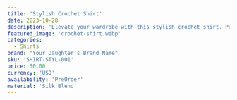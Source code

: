 ```yaml
---
title: 'Stylish Crochet Shirt'
date: 2023-10-28
description: 'Elevate your wardrobe with this stylish crochet shirt. Perfect for layering or wearing on its own, this shirt features a delicate pattern and flattering fit.'
featured_image: 'crochet-shirt.webp'
categories:
  - Shirts
brand: "Your Daughter's Brand Name"
sku: 'SHIRT-STYL-001'
price: 50.00
currency: 'USD'
availability: 'PreOrder'
material: 'Silk Blend'
---
```

